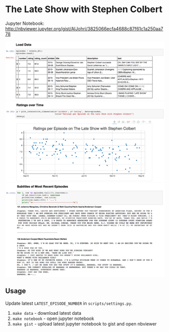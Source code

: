 # The Late Show with Stephen Colbert

Jupyter Notebook: http://nbviewer.jupyter.org/gist/AlJohri/3825066ecfa4688c87f61c1a250aa778

[![](./assets/screenshot1.png)](http://nbviewer.jupyter.org/gist/AlJohri/3825066ecfa4688c87f61c1a250aa778)
[![](./assets/screenshot2.png)](http://nbviewer.jupyter.org/gist/AlJohri/3825066ecfa4688c87f61c1a250aa778)
[![](./assets/screenshot3.png)](http://nbviewer.jupyter.org/gist/AlJohri/3825066ecfa4688c87f61c1a250aa778)

## Usage

Update latest `LATEST_EPISODE_NUMBER` in `scripts/settings.py`.

1. `make data` - download latest data
2. `make notebook` - open jupyter notebook
3. `make gist` - upload latest jupyter notebook to gist and open nbviewer
